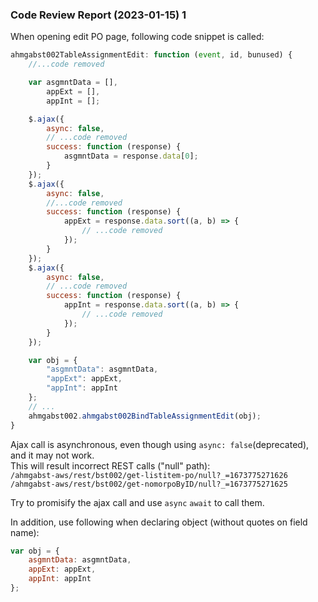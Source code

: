 
### Code Review Report (2023-01-15) 1

When opening edit PO page, following code snippet is called:

```javascript
ahmgabst002TableAssignmentEdit: function (event, id, bunused) {
    //...code removed

    var asgmntData = [],
        appExt = [],
        appInt = [];

    $.ajax({
        async: false,
        // ...code removed
        success: function (response) {
            asgmntData = response.data[0];
        }
    });
    $.ajax({
        async: false,
        //...code removed
        success: function (response) {
            appExt = response.data.sort((a, b) => {
                // ...code removed
            });
        }
    });
    $.ajax({
        async: false,
        // ...code removed
        success: function (response) {
            appInt = response.data.sort((a, b) => {
                // ...code removed
            });
        }
    });

    var obj = {
        "asgmntData": asgmntData,
        "appExt": appExt,
        "appInt": appInt
    };
    // ...
    ahmgabst002.ahmgabst002BindTableAssignmentEdit(obj);
}
```

Ajax call is asynchronous, even though using `async: false`(deprecated), and it may not work.  
This will result incorrect REST calls ("null" path):  
`/ahmgabst-aws/rest/bst002/get-listitem-po/null?_=1673775271626`  
`/ahmgabst-aws/rest/bst002/get-nomorpoByID/null?_=1673775271625`  

Try to promisify the ajax call and use `async` `await` to call them.  

In addition, use following when declaring object (without quotes on field name):
```javascript
var obj = {
    asgmntData: asgmntData,
    appExt: appExt,
    appInt: appInt
};
```
